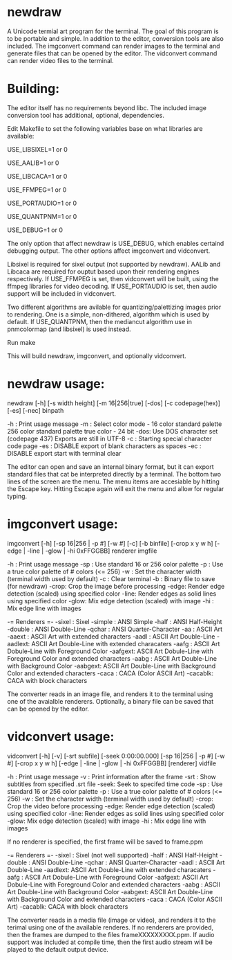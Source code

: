 # newdraw
A Unicode termial art program for the terminal.  The goal of this program
is to be portable and simple.  In addition to the editor, conversion tools
are also included.  The imgconvert command can render images to the terminal
and generate files that can be opened by the editor.  The vidconvert command
can render video files to the terminal.

# Building:
The editor itself has no requirements beyond libc.  The included image 
conversion tool has additional, optional, dependencies.

Edit Makefile to set the following variables base on what libraries are 
available:

USE_LIBSIXEL=1 or 0

USE_AALIB=1 or 0

USE_LIBCACA=1 or 0

USE_FFMPEG=1 or 0

USE_PORTAUDIO=1 or 0

USE_QUANTPNM=1 or 0

USE_DEBUG=1 or 0


The only option that affect newdraw is USE_DEBUG, which enables certaind debugging
output.  The other options affect imgconvert and vidconvert.  

Libsixel is required for sixel output (not supported by newdraw).  AALib and Libcaca 
are required for ouptut based upon their rendering engines respectively.  If 
USE_FFMPEG is set, then vidconvert will be built, using the ffmpeg libraries for
video decoding.  If USE_PORTAUDIO is set, then audio support will be included in
vidconvert.

Two different algorithms are avilable for quantizing/palettizing images prior to 
rendering.  One is a simple, non-dithered, algorithm which is used by default.  If
USE_QUANTPNM, then the mediancut algorithm use in pnmcolormap (and libsixel) is
used instead.

Run make

This will build newdraw, imgconvert, and optionally vidconvert.

# newdraw usage:
newdraw [-h] [-s width height] [-m 16|256|true] [-dos] [-c codepage(hex)]
      [-es] [-nec] binpath

  -h  : Print usage message
  -m  : Select color mode -
           16 color standard palette
          256 color standard palette
         true color - 24 bit
  -dos: Use DOS character set (codepage 437)
        Exports are still in UTF-8
  -c  : Starting special character code page
  -es : DISABLE export of blank characters as spaces
  -ec : DISABLE export start with terminal clear


The editor can open and save an internal binary format, but it can export 
standard files that cat be interpreted directly by a terminal.  The bottom
two lines of the screen are the menu.  The menu items are accesiable by 
hitting the Escape key.  Hitting Escape again will exit the menu and allow for 
regular typing.


# imgconvert usage:
imgconvert [-h] [-sp 16|256 | -p #] [-w #] [-c] [-b binfile]
     [-crop x y w h]  [-edge | -line | -glow | -hi 0xFFGGBB] renderer imgfile

-h   : Print usage message
-sp  : Use standard 16 or 256 color palette
-p   : Use a true color palette of # colors (<= 256)
-w   : Set the character width (terminal width used by default)
-c   : Clear terminal
-b   : Binary file to save (for newdraw)
-crop: Crop the image before processing
-edge: Render edge detection (scaled) using specified color
-line: Render edges as solid lines using specified color
-glow: Mix edge detection (scaled) with image
-hi  : Mix edge line with images

-= Renderers =-
-sixel  : Sixel
-simple : ANSI Simple
-half   : ANSI Half-Height
-double : ANSI Double-Line
-qchar  : ANSI Quarter-Character
-aa     : ASCII Art
-aaext  : ASCII Art with extended characters
-aadl   : ASCII Art Double-Line
-aadlext: ASCII Art Double-Line with extended characaters
-aafg   : ASCII Art Dobule-Line with Foreground Color
-aafgext: ASCII Art Dobule-Line with Foreground Color and
          extended characters
-aabg   : ASCII Art Double-Line with Background Color
-aabgext: ASCII Art Double-Line with Background Color and
          extended characters
-caca   : CACA (Color ASCII Art)
-cacablk: CACA with block characters


The converter reads in an image file, and renders it to the terminal using
one of the avaialble renderers.  Optionally, a binary file can be saved that
can be opened by the editor.


# vidconvert usage:
vidconvert [-h] [-v] [-srt subfile] [-seek 0:00:00.000] [-sp 16|256 | -p #] [-w #]
  [-crop x y w h] [-edge | -line | -glow | -hi 0xFFGGBB] [renderer] vidfile

-h   : Print usage message
-v   : Print information after the frame
-srt : Show subtitles from specified .srt file
-seek: Seek to specifed time code
-sp  : Use standard 16 or 256 color palette
-p   : Use a true color palette of # colors (<= 256)
-w   : Set the character width (terminal width used by default)
-crop: Crop the video before processing
-edge: Render edge detection (scaled) using specified color
-line: Render edges as solid lines using specified color
-glow: Mix edge detection (scaled) with image
-hi  : Mix edge line with images

If no renderer is specified, the first frame will be saved to frame.ppm

-= Renderers =-
-sixel  : Sixel (not well supported)
-half   : ANSI Half-Height
-double : ANSI Double-Line
-qchar  : ANSI Quarter-Character
-aadl   : ASCII Art Double-Line
-aadlext: ASCII Art Double-Line with extended characaters
-aafg   : ASCII Art Dobule-Line with Foreground Color
-aafgext: ASCII Art Dobule-Line with Foreground Color and
          extended characters
-aabg   : ASCII Art Double-Line with Background Color
-aabgext: ASCII Art Double-Line with Background Color and
          extended characters
-caca   : CACA (Color ASCII Art)
-cacablk: CACA with block characters


The converter reads in a media file (image or video), and renders it to the
terimal using one of the available renderes. If no renderers are provided,
then the frames are dumped to the files frameXXXXXXXXX.ppm.  If audio support
was included at compile time, then the first audio stream will be played 
to the default output device.
